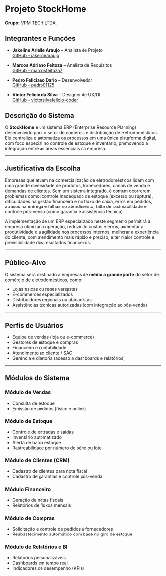 #  Projeto StockHome

**Grupo:** VPM TECH LTDA.

##  Integrantes e Funções

- **Jakeline Arielle Araujo** – Analista de Projeto  
  [GitHub - jakelinearaujo](https://github.com/jakelinearaujo)

- **Marcos Adriano Feitoza** – Analista de Requisitos  
  [GitHub - marcosfeitoza7](https://github.com/marcosfeitoza7)

- **Pedro Feliciano Dario** – Desenvolvedor  
  [GitHub - pedro01125](https://github.com/pedro01125)

- **Victor Felicio da Silva** – Designer de UX/UI  
  [GitHub - victorsilvafelicio-coder](https://github.com/victorsilvafelicio-coder)


##  Descrição do Sistema

O **StockHome** é um sistema ERP (Enterprise Resource Planning) desenvolvido para o setor de comércio e distribuição de eletrodomésticos.  
Ele centraliza e automatiza os processos em uma única plataforma digital, com foco especial no controle de estoque e inventário, promovendo a integração entre as áreas essenciais da empresa.

---

##  Justificativa da Escolha

Empresas que atuam na comercialização de eletrodomésticos lidam com uma grande diversidade de produtos, fornecedores, canais de venda e demandas de clientes. Sem um sistema integrado, é comum ocorrerem problemas como: controle inadequado de estoque (excesso ou ruptura), dificuldades na gestão financeira e no fluxo de caixa, erros em pedidos, atrasos na entrega e falhas no atendimento, falta de rastreabilidade e controle pós-venda (como garantia e assistência técnica).

A implementação de um ERP especializado neste segmento permitirá à empresa otimizar a operação, reduzindo custos e erros, aumentar a produtividade e a agilidade nos processos internos, melhorar a experiência do cliente, com atendimento mais rápido e preciso, e ter maior controle e previsibilidade dos resultados financeiros.

---

##  Público-Alvo

O sistema será destinado a empresas de **médio a grande porte** do setor de comércio de eletrodomésticos, como:

-  Lojas físicas ou redes varejistas  
-  E-commerces especializados  
-  Distribuidores regionais ou atacadistas  
-  Assistências técnicas autorizadas (com integração ao pós-venda)

---

##  Perfis de Usuários

- Equipe de vendas (loja ou e-commerce)
- Gestores de estoque e compras
- Financeiro e contabilidade
- Atendimento ao cliente / SAC
- Gerência e diretoria (acesso a dashboards e relatórios)

---

##  Módulos do Sistema

###  Módulo de Vendas

- Consulta de estoque  
- Emissão de pedidos (físico e online)

###  Módulo de Estoque

- Controle de entradas e saídas  
- Inventário automatizado  
- Alerta de baixo estoque  
- Rastreabilidade por número de série ou lote

###  Módulo de Clientes (CRM)

- Cadastro de clientes para nota fiscal  
- Cadastro de garantias e controle pós-venda

###  Módulo Financeiro

- Geração de notas fiscais  
- Relatórios de fluxos mensais

###  Módulo de Compras

- Solicitação e controle de pedidos a fornecedores  
- Reabastecimento automático com base no giro de estoque

###  Módulo de Relatórios e BI

- Relatórios personalizáveis  
- Dashboards em tempo real  
- Indicadores de desempenho (KPIs)

